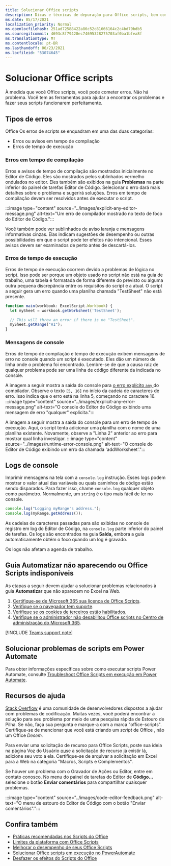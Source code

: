 ```yaml
---
title: Solucionar Office scripts
description: Dicas e técnicas de depuração para Office scripts, bem como recursos de ajuda.
ms.date: 05/17/2021
localization_priority: Normal
ms.openlocfilehash: 251ad72588422a86c52c81666164c2c4bd79bdb5
ms.sourcegitcommit: 4693c8f79428ec74695328275703af0ba1bfea8f
ms.translationtype: MT
ms.contentlocale: pt-BR
ms.lasthandoff: 06/23/2021
ms.locfileid: "53074645"
---
```

# <a name="troubleshoot-office-scripts"></a>Solucionar Office scripts

À medida que você Office scripts, você pode cometer erros. Não há problema. Você tem as ferramentas para ajudar a encontrar os problemas e fazer seus scripts funcionarem perfeitamente.

## <a name="types-of-errors"></a>Tipos de erros

Office Os erros de scripts se enquadram em uma das duas categorias:

* Erros ou avisos em tempo de compilação
* Erros de tempo de execução

### <a name="compile-time-errors"></a>Erros em tempo de compilação

Erros e avisos de tempo de compilação são mostrados inicialmente no Editor de Código. Eles são mostrados pelos sublinhados vermelho ondulados no editor. Eles também são exibidos na guia **Problemas** na parte inferior do painel de tarefas Editor de Código. Selecionar o erro dará mais detalhes sobre o problema e sugerirá soluções. Erros em tempo de compilação devem ser resolvidos antes de executar o script.

:::image type="content" source="../images/explicit-any-editor-message.png" alt-text="Um erro de compilador mostrado no texto de foco do Editor de Código.":::

Você também pode ver sublinhados de aviso laranja e mensagens informativas cinzas. Elas indicam sugestões de desempenho ou outras possibilidades em que o script pode ter efeitos não intencional. Esses avisos devem ser examinados de perto antes de descartá-los.

### <a name="runtime-errors"></a>Erros de tempo de execução

Erros de tempo de execução ocorrem devido a problemas de lógica no script. Isso pode ser porque um objeto usado no script não está na guia de trabalho, uma tabela é formatada de forma diferente do previsto ou alguma outra pequena discrepância entre os requisitos do script e a atual. O script a seguir gera um erro quando uma planilha chamada "TestSheet" não está presente.

```TypeScript
function main(workbook: ExcelScript.Workbook) {
  let mySheet = workbook.getWorksheet('TestSheet');

  // This will throw an error if there is no "TestSheet".
  mySheet.getRange("A1");
}
```

### <a name="console-messages"></a>Mensagens de console

Erros de tempo de compilação e tempo de execução exibem mensagens de erro no console quando um script é executado. Eles dão um número de linha onde o problema foi encontrado. Lembre-se de que a causa raiz de qualquer problema pode ser uma linha de código diferente da indicada no console.

A imagem a seguir mostra a saída do console para [o erro explícito `any` ](../develop/typescript-restrictions.md) do compilador. Observe o texto `[5, 16]` no início da cadeia de caracteres de erro. Isso indica que o erro está na linha 5, começando no caractere 16.
:::image type="content" source="../images/explicit-any-error-message.png" alt-text="O console do Editor de Código exibindo uma mensagem de erro &quot;qualquer&quot; explícita.":::

A imagem a seguir mostra a saída do console para um erro de tempo de execução. Aqui, o script tenta adicionar uma planilha com o nome de uma planilha existente. Novamente, observe a "Linha 2" anterior ao erro para mostrar qual linha investigar.
:::image type="content" source="../images/runtime-error-console.png" alt-text="O console do Editor de Código exibindo um erro da chamada 'addWorksheet'.":::

## <a name="console-logs"></a>Logs de console

Imprimir mensagens na tela com a `console.log` instrução. Esses logs podem mostrar o valor atual das variáveis ou quais caminhos de código estão sendo disparados. Para fazer isso, chame `console.log` qualquer objeto como parâmetro. Normalmente, um `string` é o tipo mais fácil de ler no console.

```TypeScript
console.log("Logging myRange's address.");
console.log(myRange.getAddress());
```

As cadeias de caracteres passadas para são exibidas no console de registro em log do Editor de Código, na `console.log` parte inferior do painel de tarefas. Os logs são encontrados na guia **Saída,** embora a guia automaticamente obtém o foco quando um log é gravado.

Os logs não afetam a agenda de trabalho.

## <a name="automate-tab-not-appearing-or-office-scripts-unavailable"></a>Guia Automatizar não aparecendo ou Office Scripts indisponíveis

As etapas a seguir devem ajudar a solucionar problemas relacionados à guia **Automatizar** que não aparecem no Excel na Web.

1. [Certifique-se de Microsoft 365 sua licença de Office Scripts](../overview/excel.md#requirements).
1. [Verifique se o navegador tem suporte](platform-limits.md#browser-support).
1. [Verifique se os cookies de terceiros estão habilitados.](platform-limits.md#third-party-cookies)
1. [Verifique se o administrador não desabilitou Office scripts no Centro de administração do Microsoft 365](/microsoft-365/admin/manage/manage-office-scripts-settings).

[!INCLUDE [Teams support note](../includes/teams-support-note.md)]

## <a name="troubleshoot-scripts-in-power-automate"></a>Solucionar problemas de scripts em Power Automate

Para obter informações específicas sobre como executar scripts Power Automate, consulte [Troubleshoot Office Scripts em execução em Power Automate](power-automate-troubleshooting.md).

## <a name="help-resources"></a>Recursos de ajuda

[Stack Overflow](https://stackoverflow.com/questions/tagged/office-scripts) é uma comunidade de desenvolvedores dispostos a ajudar com problemas de codificação. Muitas vezes, você poderá encontrar a solução para seu problema por meio de uma pesquisa rápida de Estouro de Pilha. Se não, faça sua pergunta e marque-a com a marca "office-scripts". Certifique-se de mencionar que você está criando um *script* de Office , não um Office *Desem.*

Para enviar uma solicitação de recurso para Office Scripts, poste sua ideia na página Voz do Usuário [ou](https://excel.uservoice.com/forums/274580-excel-for-the-web?category_id=143439)se a solicitação de recurso já existir lá, adicione seu voto a ela. Certifique-se de arquivar a solicitação em Excel para a Web na categoria "Macros, Scripts e Complementos".

Se houver um problema com o Gravador de Ações ou Editor, entre em contato conosco. No menu do painel de tarefas do Editor de **Código...** selecione o botão **Enviar comentários** para compartilhar quaisquer problemas.

:::image type="content" source="../images/code-editor-feedback.png" alt-text="O menu de estouro do Editor de Código com o botão &quot;Enviar comentários&quot;.":::

## <a name="see-also"></a>Confira também

- [Práticas recomendadas nos Scripts do Office ](../develop/best-practices.md)
- [Limites da plataforma com Office Scripts](platform-limits.md)
- [Melhorar o desempenho de seus Office Scripts](../develop/web-client-performance.md)
- [Solucionar Office scripts em execução no PowerAutomate](power-automate-troubleshooting.md)
- [Desfazer os efeitos do Scripts do Office](undo.md)
